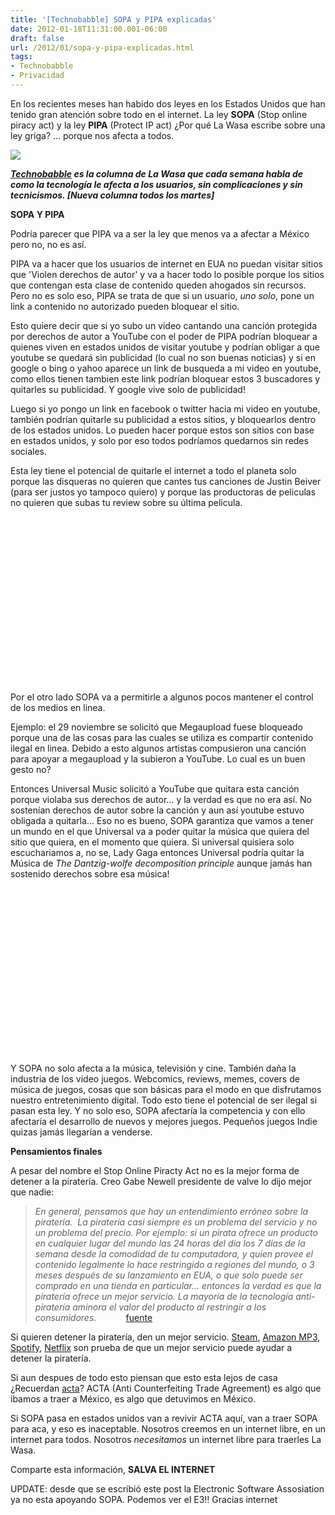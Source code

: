 ```yaml
---
title: '[Technobabble] SOPA y PIPA explicadas'
date: 2012-01-18T11:31:00.001-06:00
draft: false
url: /2012/01/sopa-y-pipa-explicadas.html
tags: 
- Technobabble
- Privacidad
---
```


En los recientes meses han habido dos leyes en los Estados Unidos que han tenido gran atención sobre todo en el internet. La ley **SOPA** (Stop online piracy act) y la ley **PIPA** (Protect IP act) ¿Por qué La Wasa escribe sobre una ley griga? ... porque nos afecta a todos.  
  

[![](http://3.bp.blogspot.com/-CMi6Jmtn_9I/TxcCzNryiOI/AAAAAAAABA8/cZx4NQYDfVs/s320/SOPA-blackout.jpg)](http://3.bp.blogspot.com/-CMi6Jmtn_9I/TxcCzNryiOI/AAAAAAAABA8/cZx4NQYDfVs/s1600/SOPA-blackout.jpg)

**_[Technobabble](http://www.la-wasa.com/search/label/Technobabble) es la columna de La Wasa que cada semana habla de como la tecnología le afecta a los usuarios, sin complicaciones y sin tecnicismos. \[Nueva columna todos los martes\]_**  
  
  
**SOPA Y PIPA**  
  

  

Podría parecer que PIPA va a ser la ley que menos va a afectar a México pero no, no es así.  
  
PIPA va a hacer que los usuarios de internet en EUA no puedan visitar sitios que 'Violen derechos de autor' y va a hacer todo lo posible porque los sitios que contengan esta clase de contenido queden ahogados sin recursos. Pero no es solo eso, PIPA se trata de que si un usuario, _uno solo_, pone un link a contenido no autorizado pueden bloquear el sitio.

  

Esto quiere decir que si yo subo un video cantando una canción protegida por derechos de autor a YouTube con el poder de PIPA podrían bloquear a quienes viven en estados unidos de visitar youtube y podrían obligar a que youtube se quedará sin publicidad (lo cual no son buenas noticias) y si en google o bing o yahoo aparece un link de busqueda a mi video en youtube, como ellos tienen tambien este link podrían bloquear estos 3 buscadores y quitarles su publicidad. Y google vive solo de publicidad!  
  
Luego si yo pongo un link en facebook o twitter hacia mi video en youtube, también podrían quitarle su publicidad a estos sitios, y bloquearlos dentro de los estados unidos. Lo pueden hacer porque estos son sitios con base en estados unidos, y solo por eso todos podríamos quedarnos sin redes sociales.

  

Esta ley tiene el potencial de quitarle el internet a todo el planeta solo porque las disqueras no quieren que cantes tus canciones de Justin Beiver (para ser justos yo tampoco quiero) y porque las productoras de peliculas no quieren que subas tu review sobre su última pelicula.

  
  
  
  

 <object class="BLOGGER-youtube-video" classid="clsid:D27CDB6E-AE6D-11cf-96B8-444553540000" codebase="http://download.macromedia.com/pub/shockwave/cabs/flash/swflash.cab#version=6,0,40,0" data-thumbnail-src="http://3.gvt0.com/vi/JhwuXNv8fJM/0.jpg" height="266" width="320">
<param name="movie" value="http://www.youtube.com/v/JhwuXNv8fJM&amp;fs=1&amp;source=uds"> 
<param name="bgcolor" value="#FFFFFF"> 
<embed width="320" height="266" src="http://www.youtube.com/v/JhwuXNv8fJM&amp;fs=1&amp;source=uds" type="application/x-shockwave-flash">
</object> 

  
  

Por el otro lado SOPA va a permitirle a algunos pocos mantener el control de los medios en linea.  
  
Ejemplo: el 29 noviembre se solicitó que Megaupload fuese bloqueado porque una de las cosas para las cuales se utiliza es compartir contenido ilegal en linea. Debido a esto algunos artistas compusieron una canción para apoyar a megaupload y la subieron a YouTube. Lo cual es un buen gesto no?  
  
Entonces Universal Music solicitó a YouTube que quitara esta canción porque violaba sus derechos de autor... y la verdad es que no era así. No sostenían derechos de autor sobre la canción y aun así youtube estuvo obligada a quitarla... Eso no es bueno, SOPA garantiza que vamos a tener un mundo en el que Universal va a poder quitar la música que quiera del sitio que quiera, en el momento que quiera. Si universal quisiera solo escuchariamos a, no se, Lady Gaga entonces Universal podría quitar la Música de _The Dantzig-wolfe decomposition principle_ aunque jamás han sostenido derechos sobre esa música!

  
  
  

 <object class="BLOGGER-youtube-video" classid="clsid:D27CDB6E-AE6D-11cf-96B8-444553540000" codebase="http://download.macromedia.com/pub/shockwave/cabs/flash/swflash.cab#version=6,0,40,0" data-thumbnail-src="http://3.gvt0.com/vi/Bp8S8eJkMW8/0.jpg" height="266" width="320">
<param name="movie" value="http://www.youtube.com/v/Bp8S8eJkMW8&amp;fs=1&amp;source=uds"> 
<param name="bgcolor" value="#FFFFFF"> 
<embed width="320" height="266" src="http://www.youtube.com/v/Bp8S8eJkMW8&amp;fs=1&amp;source=uds" type="application/x-shockwave-flash">
</object> 

  
  

Y SOPA no solo afecta a la música, televisión y cine. También daña la industria de los video juegos. Webcomics, reviews, memes, covers de música de juegos, cosas que son básicas para el modo en que disfrutamos nuestro entretenimiento digital. Todo esto tiene el potencial de ser ilegal si pasan esta ley. Y no solo eso, SOPA afectaría la competencia y con ello afectaría el desarrollo de nuevos y mejores juegos. Pequeños juegos Indie quizas jamás llegarían a venderse.

  
  
  
**Pensamientos finales**  
  
A pesar del nombre el Stop Online Piracty Act no es la mejor forma de detener a la piratería. Creo Gabe Newell presidente de valve lo dijo mejor que nadie:  

> _En general, pensamos que hay un entendimiento erróneo sobre la piratería.  La piratería casi siempre es un problema del servicio y no un problema del precio. Por ejemplo: si un pirata ofrece un producto en cualquier lugar del mundo las 24 horas del día los 7 días de la semana desde la comodidad de tu computadora, y quien provee el contenido legalmente lo hace restringido a regiones del mundo, o 3 meses después de su lanzamiento en EUA, o que solo puede ser comprado en una tienda en particular... entonces la verdad es que la piratería ofrece un mejor servicio. La mayoría de la tecnología anti-piratería aminora el valor del producto al restringir a los consumidores._            [fuente](http://games.slashdot.org/story/11/11/25/2217247/valves-gabe-newell-on-piracy-its-not-a-pricing-problem)

  

Si quieren detener la piratería, den un mejor servicio. [Steam](http://store.steampowered.com/), [Amazon MP3](https://www.amazon.com/mp3), [Spotify](http://www.spotify.com/), [Netflix](https://www.netflix.com/) son prueba de que un mejor servicio puede ayudar a detener la piratería.

  

  

Si aun despues de todo esto piensan que esto esta lejos de casa ¿Recuerdan [acta](http://www.matuk.com/2011/03/06/acta-el-acuerdo-incomodo/)? ACTA (Anti Counterfeiting Trade Agreement) es algo que ibamos a traer a México, es algo que detuvimos en México.

  

Si SOPA pasa en estados unidos van a revivir ACTA aquí, van a traer SOPA para aca, y eso es inaceptable. Nosotros creemos en un internet libre, en un internet para todos. Nosotros _necesitamos_ un internet libre para traerles La Wasa.

  

Comparte esta información, **SALVA EL INTERNET**

  
  
UPDATE: desde que se escribió este post la Electronic Software Assosiation ya no esta apoyando SOPA. Podemos ver el E3!! Gracias internet